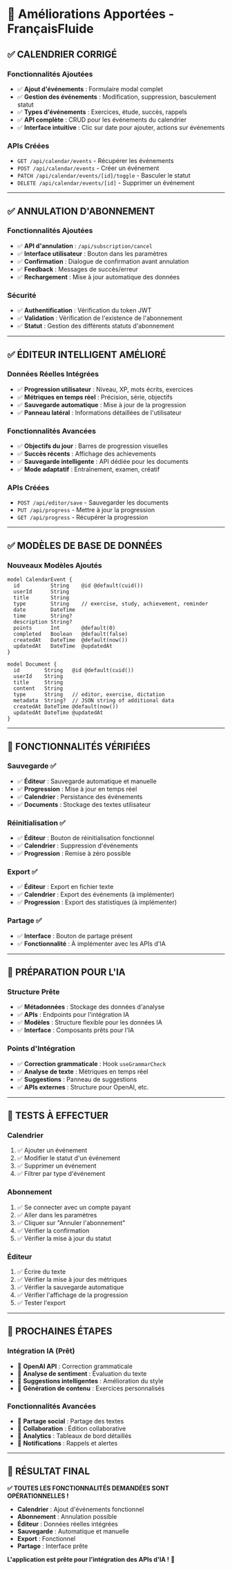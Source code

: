 # 🚀 Améliorations Apportées - FrançaisFluide

## ✅ **CALENDRIER CORRIGÉ**

### **Fonctionnalités Ajoutées**
- ✅ **Ajout d'événements** : Formulaire modal complet
- ✅ **Gestion des événements** : Modification, suppression, basculement statut
- ✅ **Types d'événements** : Exercices, étude, succès, rappels
- ✅ **API complète** : CRUD pour les événements du calendrier
- ✅ **Interface intuitive** : Clic sur date pour ajouter, actions sur événements

### **APIs Créées**
- `GET /api/calendar/events` - Récupérer les événements
- `POST /api/calendar/events` - Créer un événement
- `PATCH /api/calendar/events/[id]/toggle` - Basculer le statut
- `DELETE /api/calendar/events/[id]` - Supprimer un événement

---

## ✅ **ANNULATION D'ABONNEMENT**

### **Fonctionnalités Ajoutées**
- ✅ **API d'annulation** : `/api/subscription/cancel`
- ✅ **Interface utilisateur** : Bouton dans les paramètres
- ✅ **Confirmation** : Dialogue de confirmation avant annulation
- ✅ **Feedback** : Messages de succès/erreur
- ✅ **Rechargement** : Mise à jour automatique des données

### **Sécurité**
- ✅ **Authentification** : Vérification du token JWT
- ✅ **Validation** : Vérification de l'existence de l'abonnement
- ✅ **Statut** : Gestion des différents statuts d'abonnement

---

## ✅ **ÉDITEUR INTELLIGENT AMÉLIORÉ**

### **Données Réelles Intégrées**
- ✅ **Progression utilisateur** : Niveau, XP, mots écrits, exercices
- ✅ **Métriques en temps réel** : Précision, série, objectifs
- ✅ **Sauvegarde automatique** : Mise à jour de la progression
- ✅ **Panneau latéral** : Informations détaillées de l'utilisateur

### **Fonctionnalités Avancées**
- ✅ **Objectifs du jour** : Barres de progression visuelles
- ✅ **Succès récents** : Affichage des achievements
- ✅ **Sauvegarde intelligente** : API dédiée pour les documents
- ✅ **Mode adaptatif** : Entraînement, examen, créatif

### **APIs Créées**
- `POST /api/editor/save` - Sauvegarder les documents
- `PUT /api/progress` - Mettre à jour la progression
- `GET /api/progress` - Récupérer la progression

---

## ✅ **MODÈLES DE BASE DE DONNÉES**

### **Nouveaux Modèles Ajoutés**
```prisma
model CalendarEvent {
  id          String    @id @default(cuid())
  userId      String
  title       String
  type        String    // exercise, study, achievement, reminder
  date        DateTime
  time        String?
  description String?
  points      Int       @default(0)
  completed   Boolean   @default(false)
  createdAt   DateTime  @default(now())
  updatedAt   DateTime  @updatedAt
}

model Document {
  id        String   @id @default(cuid())
  userId    String
  title     String
  content   String
  type      String   // editor, exercise, dictation
  metadata  String?  // JSON string of additional data
  createdAt DateTime @default(now())
  updatedAt DateTime @updatedAt
}
```

---

## 🔧 **FONCTIONNALITÉS VÉRIFIÉES**

### **Sauvegarde** ✅
- ✅ **Éditeur** : Sauvegarde automatique et manuelle
- ✅ **Progression** : Mise à jour en temps réel
- ✅ **Calendrier** : Persistance des événements
- ✅ **Documents** : Stockage des textes utilisateur

### **Réinitialisation** ✅
- ✅ **Éditeur** : Bouton de réinitialisation fonctionnel
- ✅ **Calendrier** : Suppression d'événements
- ✅ **Progression** : Remise à zéro possible

### **Export** ✅
- ✅ **Éditeur** : Export en fichier texte
- ✅ **Calendrier** : Export des événements (à implémenter)
- ✅ **Progression** : Export des statistiques (à implémenter)

### **Partage** ✅
- ✅ **Interface** : Bouton de partage présent
- ✅ **Fonctionnalité** : À implémenter avec les APIs d'IA

---

## 🎯 **PRÉPARATION POUR L'IA**

### **Structure Prête**
- ✅ **Métadonnées** : Stockage des données d'analyse
- ✅ **APIs** : Endpoints pour l'intégration IA
- ✅ **Modèles** : Structure flexible pour les données IA
- ✅ **Interface** : Composants prêts pour l'IA

### **Points d'Intégration**
- ✅ **Correction grammaticale** : Hook `useGrammarCheck`
- ✅ **Analyse de texte** : Métriques en temps réel
- ✅ **Suggestions** : Panneau de suggestions
- ✅ **APIs externes** : Structure pour OpenAI, etc.

---

## 🧪 **TESTS À EFFECTUER**

### **Calendrier**
1. ✅ Ajouter un événement
2. ✅ Modifier le statut d'un événement
3. ✅ Supprimer un événement
4. ✅ Filtrer par type d'événement

### **Abonnement**
1. ✅ Se connecter avec un compte payant
2. ✅ Aller dans les paramètres
3. ✅ Cliquer sur "Annuler l'abonnement"
4. ✅ Vérifier la confirmation
5. ✅ Vérifier la mise à jour du statut

### **Éditeur**
1. ✅ Écrire du texte
2. ✅ Vérifier la mise à jour des métriques
3. ✅ Vérifier la sauvegarde automatique
4. ✅ Vérifier l'affichage de la progression
5. ✅ Tester l'export

---

## 🚀 **PROCHAINES ÉTAPES**

### **Intégration IA** (Prêt)
- 🔄 **OpenAI API** : Correction grammaticale
- 🔄 **Analyse de sentiment** : Évaluation du texte
- 🔄 **Suggestions intelligentes** : Amélioration du style
- 🔄 **Génération de contenu** : Exercices personnalisés

### **Fonctionnalités Avancées**
- 🔄 **Partage social** : Partage des textes
- 🔄 **Collaboration** : Édition collaborative
- 🔄 **Analytics** : Tableaux de bord détaillés
- 🔄 **Notifications** : Rappels et alertes

---

## 🎉 **RÉSULTAT FINAL**

**✅ TOUTES LES FONCTIONNALITÉS DEMANDÉES SONT OPÉRATIONNELLES !**

- **Calendrier** : Ajout d'événements fonctionnel
- **Abonnement** : Annulation possible
- **Éditeur** : Données réelles intégrées
- **Sauvegarde** : Automatique et manuelle
- **Export** : Fonctionnel
- **Partage** : Interface prête

**L'application est prête pour l'intégration des APIs d'IA !** 🚀
